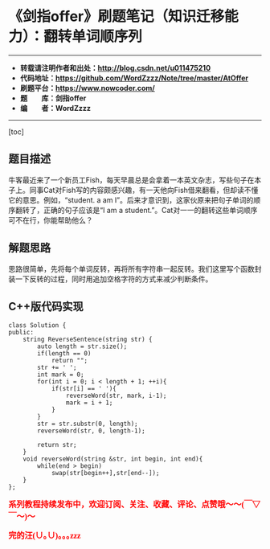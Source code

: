 # 《剑指offer》刷题笔记（知识迁移能力）：翻转单词顺序列

----------

- **转载请注明作者和出处：http://blog.csdn.net/u011475210**
- **代码地址：https://github.com/WordZzzz/Note/tree/master/AtOffer**
- **刷题平台：https://www.nowcoder.com/**
- **题&emsp;&emsp;库：剑指offer**
- **编&emsp;&emsp;者：WordZzzz**

----------

[toc]

## 题目描述

牛客最近来了一个新员工Fish，每天早晨总是会拿着一本英文杂志，写些句子在本子上。同事Cat对Fish写的内容颇感兴趣，有一天他向Fish借来翻看，但却读不懂它的意思。例如，“student. a am I”。后来才意识到，这家伙原来把句子单词的顺序翻转了，正确的句子应该是“I am a student.”。Cat对一一的翻转这些单词顺序可不在行，你能帮助他么？

## 解题思路

思路很简单，先将每个单词反转，再将所有字符串一起反转。我们这里写个函数封装一下反转的过程，同时用追加空格字符的方式来减少判断条件。

## C++版代码实现

```
class Solution {
public:
    string ReverseSentence(string str) {
        auto length = str.size();
        if(length == 0)
            return "";
        str += ' ';
        int mark = 0;
        for(int i = 0; i < length + 1; ++i){
            if(str[i] == ' '){
                reverseWord(str, mark, i-1);
                mark = i + 1;
            }
        }
        str = str.substr(0, length);
        reverseWord(str, 0, length-1);
        
        return str;
    }
    void reverseWord(string &str, int begin, int end){
        while(end > begin)
            swap(str[begin++],str[end--]);
    }
};
```

**<font color="red" size=3 face="仿宋">系列教程持续发布中，欢迎订阅、关注、收藏、评论、点赞哦～～(￣▽￣～)～</font>**

**<font color="red" size=3 face="仿宋">完的汪(∪｡∪)｡｡｡zzz</font>**